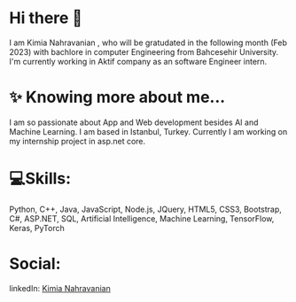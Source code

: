 # Hi there 👋
I am Kimia Nahravanian , who will be gratudated in the following month (Feb 2023) with bachlore in computer Engineering from Bahcesehir University. I'm currently working in Aktif company as an software Engineer intern.

# ✨ Knowing more about me...
I am so passionate about App and Web development  besides AI and Machine Learning.
I am based in Istanbul, Turkey.
Currently I am working on my internship project in asp.net core.

# 💻Skills:
Python, C++, Java, JavaScript, Node.js, JQuery, HTML5, CSS3, Bootstrap, C#, ASP.NET, SQL, Artificial Intelligence, Machine Learning, TensorFlow, Keras, PyTorch

# Social:
linkedIn: [Kimia Nahravanian](http://linkedin.com/in/kimia-nahravanian-0a60791b4)




